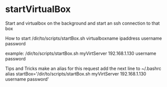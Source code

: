 startVirtualBox
===============

Start and virtualbox on the background and start an ssh connection to that box

How to start
/dir/to/scripts/startBox.sh virtualboxname ipaddress username password

example:
/dir/to/scripts/startBox.sh myVirtServer 192.168.1.130 username password


Tips and Tricks
make an alias for this request
add the next line to ~/.bashrc
alias startBox='/dir/to/scripts/startBox.sh myVirtServer 192.168.1.130 username password'
